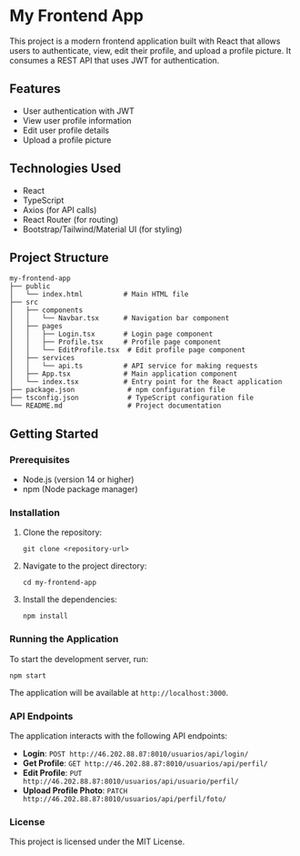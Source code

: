 # My Frontend App

This project is a modern frontend application built with React that allows users to authenticate, view, edit their profile, and upload a profile picture. It consumes a REST API that uses JWT for authentication.

## Features

- User authentication with JWT
- View user profile information
- Edit user profile details
- Upload a profile picture

## Technologies Used

- React
- TypeScript
- Axios (for API calls)
- React Router (for routing)
- Bootstrap/Tailwind/Material UI (for styling)

## Project Structure

```
my-frontend-app
├── public
│   └── index.html          # Main HTML file
├── src
│   ├── components
│   │   └── Navbar.tsx      # Navigation bar component
│   ├── pages
│   │   ├── Login.tsx       # Login page component
│   │   ├── Profile.tsx     # Profile page component
│   │   └── EditProfile.tsx  # Edit profile page component
│   ├── services
│   │   └── api.ts          # API service for making requests
│   ├── App.tsx             # Main application component
│   └── index.tsx           # Entry point for the React application
├── package.json             # npm configuration file
├── tsconfig.json            # TypeScript configuration file
└── README.md                # Project documentation
```

## Getting Started

### Prerequisites

- Node.js (version 14 or higher)
- npm (Node package manager)

### Installation

1. Clone the repository:

   ```
   git clone <repository-url>
   ```

2. Navigate to the project directory:

   ```
   cd my-frontend-app
   ```

3. Install the dependencies:

   ```
   npm install
   ```

### Running the Application

To start the development server, run:

```
npm start
```

The application will be available at `http://localhost:3000`.

### API Endpoints

The application interacts with the following API endpoints:

- **Login**: `POST http://46.202.88.87:8010/usuarios/api/login/`
- **Get Profile**: `GET http://46.202.88.87:8010/usuarios/api/perfil/`
- **Edit Profile**: `PUT http://46.202.88.87:8010/usuarios/api/usuario/perfil/`
- **Upload Profile Photo**: `PATCH http://46.202.88.87:8010/usuarios/api/perfil/foto/`

### License

This project is licensed under the MIT License.